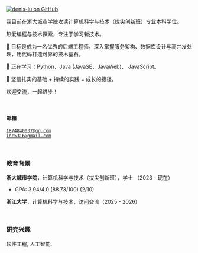 [![denis-lu on GitHub](https://img.shields.io/badge/denis--lu-github-blue?logo=github)](https://github.com/denis-lu)

我目前在浙大城市学院攻读计算机科学与技术（拔尖创新班）专业本科学位。

热爱编程与技术探索，专注于学习新技术。

🎯 目标是成为一名优秀的后端工程师，深入掌握服务架构、数据库设计与高并发处理，用代码打造可靠的技术基石。

🔧 正在学习：Python、Java (JavaSE、JavaWeb)、 JavaScript。

🚀 坚信扎实的基础 + 持续的实践 = 成长的捷径。

欢迎交流，一起进步！

<br>

#### 邮箱  
<code>1874840037@qq.com</code>  
<code>lhc5316@gmail.com</code>

<br>

### 教育背景

**浙大城市学院**，计算机科学与技术（拔尖创新班），学士 （2023 - 现在）

  - GPA: 3.94/4.0 (88.73/100) (2/10)

**浙江大学**，计算机科学与技术，访问交流（2025 - 2026）

<br>

### 研究兴趣 
软件工程, 人工智能.